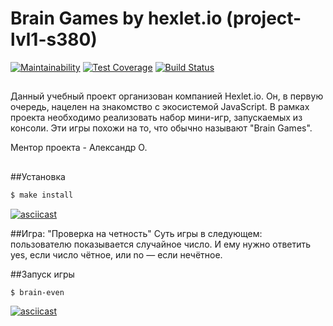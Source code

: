 # Brain Games by hexlet.io (project-lvl1-s380)

[![Maintainability](https://api.codeclimate.com/v1/badges/524736920764e06a09ab/maintainability)](https://codeclimate.com/github/brasid/project-lvl1-s380/maintainability)
[![Test Coverage](https://api.codeclimate.com/v1/badges/524736920764e06a09ab/test_coverage)](https://codeclimate.com/github/brasid/project-lvl1-s380/test_coverage)
[![Build Status](https://travis-ci.org/brasid/project-lvl1-s380.svg?branch=master)](https://travis-ci.org/brasid/project-lvl1-s380)

##
Данный учебный проект организован компанией Hexlet.io. Он, в первую очередь, нацелен на знакомство с экосистемой JavaScript. В рамках проекта необходимо реализовать набор мини-игр, запускаемых из консоли. Эти игры похожи на то, что обычно называют "Brain Games".

Ментор проекта - Александр О.
## 

##Установка 
```sh
$ make install
```
[![asciicast](https://asciinema.org/a/Drl2uaBP8QNBuFj8cKo1cycIR.svg)](https://asciinema.org/a/Drl2uaBP8QNBuFj8cKo1cycIR)

##Игра: "Проверка на четность"
Суть игры в следующем: пользователю показывается случайное число. И ему нужно ответить yes, если число чётное, или no — если нечётное. 

##Запуск игры 
```sh
$ brain-even
```
[![asciicast](https://asciinema.org/a/06N85JtQP2UcF5Bny6f4sDfrF.svg)](https://asciinema.org/a/06N85JtQP2UcF5Bny6f4sDfrF)
